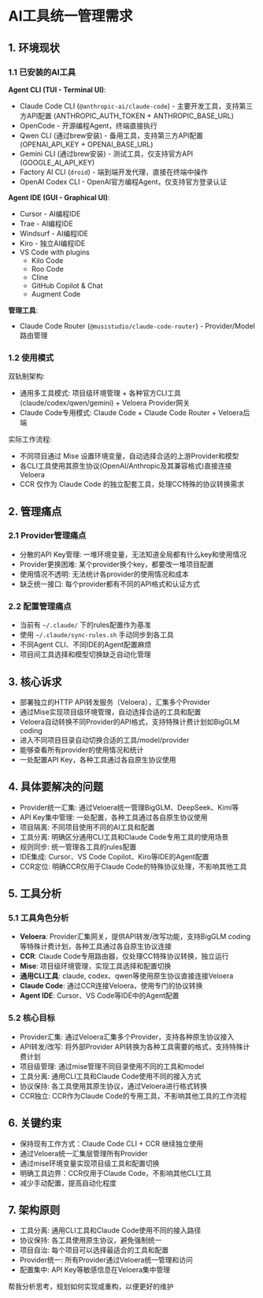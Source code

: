 # AI工具统一管理需求

## 1. 环境现状

### 1.1 已安装的AI工具

**Agent CLI (TUI - Terminal UI)**:
- Claude Code CLI (`@anthropic-ai/claude-code`) - 主要开发工具，支持第三方API配置 (ANTHROPIC_AUTH_TOKEN + ANTHROPIC_BASE_URL)
- OpenCode - 开源编程Agent，终端直接执行
- Qwen CLI (通过brew安装) - 备用工具，支持第三方API配置 (OPENAI_API_KEY + OPENAI_BASE_URL)
- Gemini CLI (通过brew安装) - 测试工具，仅支持官方API (GOOGLE_AI_API_KEY)
- Factory AI CLI (`droid`) - 端到端开发代理，直接在终端中操作
- OpenAI Codex CLI - OpenAI官方编程Agent，仅支持官方登录认证

**Agent IDE (GUI - Graphical UI)**:
- Cursor - AI编程IDE
- Trae - AI编程IDE
- Windsurf - AI编程IDE
- Kiro - 独立AI编程IDE
- VS Code with plugins
  - Kilo Code
  - Roo Code
  - Cline
  - GitHub Copilot & Chat
  - Augment Code

**管理工具**:
- Claude Code Router (`@musistudio/claude-code-router`) - Provider/Model路由管理

### 1.2 使用模式

双轨制架构:
- 通用多工具模式: 项目级环境管理 + 各种官方CLI工具 (claude/codex/qwen/gemini) + Veloera Provider网关
- Claude Code专用模式: Claude Code + Claude Code Router + Veloera后端

实际工作流程:
- 不同项目通过 Mise 设置环境变量，自动选择合适的上游Provider和模型
- 各CLI工具使用其原生协议(OpenAI/Anthropic及其兼容格式)直接连接Veloera
- CCR 仅作为 Claude Code 的独立配套工具，处理CC特殊的协议转换需求

## 2. 管理痛点

### 2.1 Provider管理痛点
- 分散的API Key管理: 一堆环境变量，无法知道全局都有什么key和使用情况
- Provider更换困难: 某个provider换个key，都要改一堆项目配置
- 使用情况不透明: 无法统计各provider的使用情况和成本
- 缺乏统一接口: 每个provider都有不同的API格式和认证方式

### 2.2 配置管理痛点
- 当前有 `~/.claude/` 下的rules配置作为基准
- 使用 `~/.claude/sync-rules.sh` 手动同步到各工具
- 不同Agent CLI、不同IDE的Agent配置麻烦
- 项目间工具选择和模型切换缺乏自动化管理

## 3. 核心诉求
- 部署独立的HTTP API转发服务（Veloera），汇集多个Provider
- 通过Mise实现项目级环境管理，自动选择合适的工具和配置
- Veloera自动转换不同Provider的API格式，支持特殊计费计划如BigGLM coding
- 进入不同项目目录自动切换合适的工具/model/provider
- 能够查看所有provider的使用情况和统计
- 一处配置API Key，各种工具通过各自原生协议使用

## 4. 具体要解决的问题
- Provider统一汇集: 通过Veloera统一管理BigGLM、DeepSeek、Kimi等
- API Key集中管理: 一处配置，各种工具通过各自原生协议使用
- 项目隔离: 不同项目使用不同的AI工具和配置
- 工具分离: 明确区分通用CLI工具和Claude Code专用工具的使用场景
- 规则同步: 统一管理各工具的rules配置
- IDE集成: Cursor、VS Code Copilot、Kiro等IDE的Agent配置
- CCR定位: 明确CCR仅用于Claude Code的特殊协议处理，不影响其他工具

## 5. 工具分析

### 5.1 工具角色分析
- **Veloera**: Provider汇集网关，提供API转发/改写功能，支持BigGLM coding等特殊计费计划，各种工具通过各自原生协议连接
- **CCR**: Claude Code专用路由器，仅处理CC特殊协议转换，独立运行
- **Mise**: 项目级环境管理，实现工具选择和配置切换
- **通用CLI工具**: claude, codex、qwen等使用原生协议直接连接Veloera
- **Claude Code**: 通过CCR连接Veloera，使用专门的协议转换
- **Agent IDE**: Cursor、VS Code等IDE中的Agent配置

### 5.2 核心目标
- Provider汇集: 通过Veloera汇集多个Provider，支持各种原生协议接入
- API转发/改写: 将外部Provider API转换为各种工具需要的格式，支持特殊计费计划
- 项目级管理: 通过mise管理不同目录使用不同的工具和model
- 工具分离: 通用CLI工具和Claude Code使用不同的接入方式
- 协议保持: 各工具使用其原生协议，通过Veloera进行格式转换
- CCR独立: CCR作为Claude Code的专用工具，不影响其他工具的工作流程

## 6. 关键约束
- 保持现有工作方式：Claude Code CLI + CCR 继续独立使用
- 通过Veloera统一汇集层管理所有Provider
- 通过mise环境变量实现项目级工具和配置切换
- 明确工具边界：CCR仅用于Claude Code，不影响其他CLI工具
- 减少手动配置，提高自动化程度

## 7. 架构原则
- 工具分离: 通用CLI工具和Claude Code使用不同的接入路径
- 协议保持: 各工具使用原生协议，避免强制统一
- 项目自治: 每个项目可以选择最适合的工具和配置
- Provider统一: 所有Provider通过Veloera统一管理和访问
- 配置集中: API Key等敏感信息在Veloera集中管理

帮我分析思考，规划如何实现或重构，以便更好的维护
